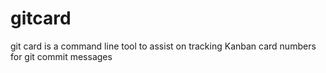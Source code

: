 # gitcard
git card is a command line tool to assist on tracking Kanban card numbers for git commit messages
